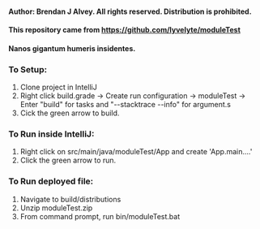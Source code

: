 #### Author: Brendan J Alvey. All rights reserved. Distribution is prohibited. 
#### This repository came from https://github.com/lyvelyte/moduleTest
#### Nanos gigantum humeris insidentes.

### To Setup:
1) Clone project in IntelliJ
2) Right click build.grade -> 
    Create run configuration -> 
        moduleTest ->
            Enter "build" for tasks and "--stacktrace --info" for argument.s
3) Cick the green arrow to build. 

### To Run inside IntelliJ:
1) Right click on src/main/java/moduleTest/App and create 'App.main....'
2) Click the green arrow to run.

### To Run deployed file:
1) Navigate to build/distributions
2) Unzip moduleTest.zip
3) From command prompt, run bin/moduleTest.bat          